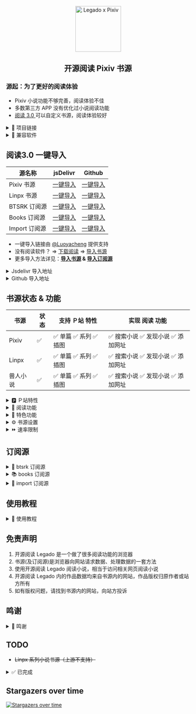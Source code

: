 <div align="center">
<img width="125" height="125" src="doc/pic/Legado-Pixiv.png" alt="Legado x Pixiv"/>

## 开源阅读 Pixiv 书源
</div>


### 源起：为了更好的阅读体验
- Pixiv 小说功能不够完善，阅读体验不佳
- 多数第三方 APP 没有优化过小说阅读功能
- [阅读 3.0 ](https://github.com/gedoor/legado) 可以自定义书源，阅读体验较好

<details><summary> 🔗 项目链接 </summary>

### 项目链接
| 书源　　 | 链接                                          |
| ------ | -------------------------------------------- |
| 本项目　 | https://github.com/windyhusky/PixivSource    |
| 备份项目 | https://codeberg.org/DowneyRem/PixivSource   |
| TS重构版 | https://github.com/eigeen/PixivSourceProject |
</details>


<details><summary> 📖 兼容软件 </summary>

### 兼容软件
| 书源　　 | 阅读 Beta    | 源阅 Test Flight |
| ------- | ----------- | --------------- |
| 小说书源 | 3.25.0527   | 1.0 (112)       |
| 小说备用 | 3.23.0503?  | 1.0 (112)       |
</details>


## 阅读3.0 一键导入
| 源名称 | jsDelivr | Github |
|------ | --------- | ------ |
| Pixiv 书源   | [一键导入](https://loyc.xyz/b/cdx.html?src=legado://import/importonline?src=https://cdn.jsdelivr.net/gh/windyhusky/PixivSource@main/pixiv.json) | [一键导入](https://loyc.xyz/b/cdx.html?src=legado://import/importonline?src=https://raw.githubusercontent.com/windyhusky/PixivSource/main/pixiv.json) |
| Linpx 书源   | [一键导入](https://loyc.xyz/b/cdx.html?src=legado://import/importonline?src=https://cdn.jsdelivr.net/gh/windyhusky/PixivSource@main/linpx.json)  | [一键导入](https://loyc.xyz/b/cdx.html?src=legado://import/importonline?src=https://raw.githubusercontent.com/windyhusky/PixivSource/main/linpx.json) |
| BTSRK 订阅源 | [一键导入](https://loyc.xyz/b/cdx.html?src=legado://import/importonline?src=https://cdn.jsdelivr.net/gh/windyhusky/PixivSource@main/btsrk.json)  | [一键导入](https://loyc.xyz/b/cdx.html?src=legado://import/importonline?src=https://raw.githubusercontent.com/windyhusky/PixivSource/main/btsrk.json) |
| Books 订阅源 | [一键导入](https://loyc.xyz/b/cdx.html?src=legado://import/importonline?src=https://cdn.jsdelivr.net/gh/windyhusky/PixivSource@main/books.json)  | [一键导入](https://loyc.xyz/b/cdx.html?src=legado://import/importonline?src=https://raw.githubusercontent.com/windyhusky/PixivSource/main/books.json) |
| Import 订阅源 | [一键导入](https://loyc.xyz/b/cdx.html?src=legado://import/importonline?src=https://cdn.jsdelivr.net/gh/windyhusky/PixivSource@main/import.json)  | [一键导入](https://loyc.xyz/b/cdx.html?src=legado://import/importonline?src=https://raw.githubusercontent.com/windyhusky/PixivSource/main/import.json) |


- 一键导入链接由 [@Luoyacheng](https://github.com/Luoyacheng)  提供支持
- 没有阅读软件？ => [下载阅读](./doc/Download.md) => [导入书源](./doc/Import.md)
- 更多导入方法详见：**[导入书源](./doc/ImportBookSource.md) & [导入订阅源](./doc/ImportRssSource.md)**

<details>
<summary> Jsdelivr 导入地址 </summary>

| 名称          | 免代理导入网址                                                        |
| ------------ | ------------------------------------------------------------------- |
| Pixiv 书源    | https://cdn.jsdelivr.net/gh/windyhusky/PixivSource@main/pixiv.json  |
| BTSRK 订阅源  | https://cdn.jsdelivr.net/gh/windyhusky/PixivSource@main/btsrk.json  |
| Import 订阅源 | https://cdn.jsdelivr.net/gh/windyhusky/PixivSource@main/import.json |
- 免代理导入有延迟
</details>

<details>
<summary> Github 导入地址 </summary>

| 名称           | [Github 项目网址](https://github.com/windyhusky/PixivSource)               |
| ------------- | ------------------------------------------------------------------------- |
| Pixiv 书源　   | https://raw.githubusercontent.com/windyhusky/PixivSource/main/pixiv.json  |
| Linpx 书源　   | https://raw.githubusercontent.com/windyhusky/PixivSource/main/linpx.json  |
| 兽人小说站书源  | https://raw.githubusercontent.com/windyhusky/PixivSource/main/linpx.json  |
| BTSRK 订阅源   | https://raw.githubusercontent.com/windyhusky/PixivSource/main/btsrk.json  |
| Books 订阅源   | https://raw.githubusercontent.com/windyhusky/PixivSource/main/books.json  |
| Import 订阅源  | https://raw.githubusercontent.com/windyhusky/PixivSource/main/import.json |
</details>


## 书源状态 & 功能
| 书源     | 状态 | 支持 Ｐ站 特性 | 实现 阅读 功能 |
| ------- | ---- | --------- | ------- |
| Pixiv   |  ✅  | ✅ 单篇 ✅ 系列 ✅ 插图 | ✅ 搜索小说 ✅ 发现小说  ✅ 添加网址 |
| Linpx   |  ✅  | ✅ 单篇 ✅ 系列 ✅ 插图 | ✅ 搜索小说 ✅ 发现小说  ✅ 添加网址 |
| 兽人小说  |  ✅  | ✅ 单篇 ✅ 系列 ✅ 插图 | ✅ 搜索小说 ✅ 发现小说  ✅ 添加网址 |


<details><summary> 🅿️ Ｐ站特性 </summary>

### 🅿️ 已支持 Pixiv 特性
- ✅ 单篇小说：Pixiv 小说投稿时的【单篇完结作品】，即短篇小说
- ✅ 系列小说：Pixiv 小说投稿时的【连载系列作品】，即长篇小说
- <details><summary> ✅ ⭐️ 小说收藏 </summary>
  
  - ✅ ⭐️ 关注作者（最新小说）
    - 发现：✅ 查看关注作者的最新小说
    - 登录界面：✅ 关注作者 ✅ 取消关注
  - ✅ 📃 追更列表 
    - 发现：✅ 查看追更列表 
    - 登录界面：✅ 加入追更 ✅ 取消追更
  - ✅ ❤️ 收藏小说
    - 发现：✅ 查看收藏（公开 & 私密）✅ 查看他人收藏
    - 登录界面：✅ 加入收藏 ✅ 取消收藏
    - 登录界面：✅ 收藏系列 ✅ 取消收藏系列（特色功能）
  - ✅ 🏷️ 小说书签
    - 发现：✅ 查看书签（第1页）
    - 登录界面：✅ 加入书签 ✅ 删除书签（未启用）
  </details>

- <details><summary> ✅ ↩️ 小说互动 </summary>

  - ✅ 💬 章节评论
    - 章节正文：✅ 查看评论
    - 登录界面：✅ 发送评论 ✅ 删除评论
  - ✅ 📃 小说投票
    - 章节正文：✅ 查看投票
    - 登录界面：☑️ 进行投票（未启用）
  </details>

- <details><summary> ✅ 💯 小说推荐 </summary>

  - ✅ 💯 推荐小说
  - ✅ 🔍 发现小说
  - ✅ 🏠 首页小说
  - <details><summary> ✅ 🆕 最新 企划 约稿 </summary>
  
    - ✅ R18 小说
      - ✅ 一般小说（默认隐藏）
        >（可在书源设置中修改 `SHOW_GENERAL_NEW` )，更改后需要在发现页面刷新分类（发现：长按"Pixiv"，刷新）
    </details>

  - <details><summary> ✅ 👑 小说排行 </summary>
  
    - ✅ R18 小说排行榜
    - ✅ 一般小说排行榜（默认隐藏）
      > (可在书源设置中修改 `SHOW_GENERAL_RANK` )，更改后需要在发现页面刷新分类（发现：长按"Pixiv"，刷新）
    </details>

  - <details><summary> ✅ 🔥 原创热门 </summary>

    - ✅ R18 小说热门分类（默认隐藏）
    - ✅ 一般小说热门分类（默认隐藏）
      >（可在书源设置中修改 `SHOW_GENERAL_GENRE` `SHOW_GENERAL_GENRE` )，更改后需要在发现页面刷新分类（发现：长按"Pixiv"，刷新）
    </details>
  </details>

- <details><summary> ✅ 🔧 小说工具（标记符号） </summary>

  - ✅ 完美支持的标记符
    - ✅ `[uploadedimage:自动生成ID]` 通过上传图片添加插画
    - ✅ `[pixivimage:作品ID-序号]` 通过作品ID添加插画
  - ☑️ 受阅读功能限制，无法完美支持的标记符
    - ☑️ `[newpage]` 分页
    - ☑️ `[chapter:章节名称]` 添加本章标题
    - ☑️ `[jump:链接目标的页面编号]` 页面跳转
    - ☑️ `[[jumpuri:标题 > 链接目标的URL]]` 添加超链接
    - ☑️ `[[rb:汉字 > 注音]]` 添加注音
      > 使用括号注音：`[[rb:汉字 > 注音]]` => `汉字（注音）`
    - ☑️ `汉字《注音》`选择`置き換える`后，Pixiv 会转换成`[[rb:汉字 > 注音]]`
      > 当`注音`位置是汉字时，恢复被替换的书名号：`[[rb:汉字 > 注音]]` => `汉字《注音》`
      > 
      > 默认开启，可在书源设置中修改 `REPLACE_TITLE_MARKS`
  - 🈚️ 不支持的标记符
  </details>
</details>


<details><summary> 📖 阅读功能 </summary>

### 📖 已实现阅读功能
- <details><summary> ✅ 🔍 搜索小说 </summary>

    - ✅ 🔍 常规搜索（默认同时搜索小说名称、标签、作者）
    - ✅ 🀄️ 繁简通搜（支持：小说名称、标签）
    - ✅ 👤 作者专搜（格式：`@作者名称`）
      - 搜索作者时不进行繁简转换
    - ✅ #️⃣ 标签专搜（格式：`#标签` `#小说名称`）
    - ✅ ⏬ 字数过滤（格式：`关键词 + 空格 + 字数3k`）
      - 字数限制规则：`3k 3k5 3w 3w5`
      - 例如：`校园 字数3k` `校园 纯爱 字数3k`
  </details>

- <details><summary> ✅ ⭐️ 发现小说 </summary>

  - ✅ ⭐️ 常规发现
  - ✅ 🆙 更新书源、订阅源
  - ✅ 📌 喜欢标签（自定义）
  - ✅ ❤️ 他人收藏（自定义）
  </details>

- <details><summary> ✅ 🔗 添加网址 </summary>

  - ✅ 单篇链接 ✅ 系列链接
  - ✅ 支持同时添加多条网址链接
  </details>

- <details><summary> ✅ 🌐 订阅源 </summary>

  - ✅ 添加小说到书架
  - ✅ 导入书源/更新书源
  - ✅ 登录界面（部分功能同下）
  </details>
  
- <details><summary> ✅ 🚩 登录界面 </summary>

  - 账号：✅ 登录 ✅ 退出 ✅ 设置
  - 书源：✅ 更新 ✅ 指南 ✅ 反馈
  - 单篇：✅ 收藏 ✅ 评论 ✅ 分享
  - 系列：✅ 追更 ✅ 收藏 ✅ 分享
  - 评论：✅ 发送 ✅ 删除 ✅ 获取（正文）
  - 作者：✅ 关注 ✅ 拉黑 ✅ 屏蔽（本地）
  </details>
</details>


<details><summary> 📌 特色功能 </summary>

### 📌 书源特色功能
#### 📚 小说功能
- 🚫 屏蔽小说（搜索、发现、添加网址、订阅源）：
  - 🚫 屏蔽作者：显示/屏蔽 指定作者的全部小说（本地）
  - 🚫 屏蔽内容：显示/屏蔽 指定标签/描述小说（本地）
  - 🚫 屏蔽收藏：显示/屏蔽 已经收藏/追更小说（本地）
- 🔍 高级搜索：
  - 🀄️ 繁简通搜 👤 作者专搜 #️⃣ 标签专搜
- ⭐️ 自定义发现：
  - ⚙️ 发现设置 📌 喜欢标签 ❤️ 他人收藏
- ❤️ 收藏小说：
  - ❤️ 收藏系列 🖤 取消收藏系列

#### 📌 书源、订阅源功能
  - ⚙️ 设置按钮（登录界面）
  - 🆙 更新书源、订阅源
  - ➕ 添加小说至书架
</details>


<details><summary> ⚙️ 书源设置 </summary>

### ⚙️ 书源功能设置
#### 1.书源设置
- <details><summary> 1️⃣ 常规设置 </summary>
  ⚙️ 常规设置：打开小说 - 菜单 - 登录 - 点击下方按钮
  
  | 书源设置　　 | 默认状态 | 常量名称　　           | 作用 |
  | ---------- | ------ | --------------------- | --- |
  | 繁简通搜　　 | ✅ 开启 | `CONVERT_CHINESE`     | 搜索 |
  | 搜索作者　　 | ✅ 开启 | `SEARCH_AUTHOR`       | 搜索 |
  | 显示收藏小说 | ✅ 开启 | `SHOW_LIKE_NOVELS`    | 搜索 |
  | 显示追更系列 | ✅ 开启 | `SHOW_WATCHED_SERIES` | 搜索 |
  | 　　　　　　 |  |  |  |
  | 更多简介　　 | ⭕ 关闭 | `MORE_INFORMATION`    | 详情 |
  | 更新时间　　 | ✅ 开启 | `SHOW_UPDATE_TIME`    | 目录 |
  | 原始链接　　 | ✅ 开启 | `SHOW_ORIGINAL_LINK`  | 目录 |
  | 恢复书名号　 | ✅ 开启 | `REPLACE_TITLE_MARKS` | 正文 |
  | 显示描述　　 | ✅ 开启 | `SHOW_CAPTIONS`       | 正文 |
  | 显示评论　　 | ✅ 开启 | `SHOW_COMMENTS`       | 正文 | 
  | 　　　　　　 |  |  |  |
  | 快速模式　　 | ⭕ 关闭 | `FAST`                | 全局 |
  | 调试模式　　 | ⭕ 关闭 | `DEBUG`               | 全局 |
  
  - 显示收藏、显示追更：
    - 显示收藏小说：搜索结果显示已收藏单篇小说
    - 显示追更小说：搜索结果显示已追更系列小说
  
  - 快速模式：
    - 繁简通搜、更新时间、原始链接、显示评论，对搜索速度稍有影响
    - 搜索默认搜索作者，对搜索速度有很大影响
    - 开启时，上述功能默认关闭
    - 关闭时，上述功能默认还原到开启前的状态
  </details>

- <details><summary> 2️⃣ 发现设置 </summary>
  
  ⚙️ 发现设置：编辑书源 - 基本 - 变量说明 - 修改并保存
  - ⚠️ 修改时，请修改`true` 为 `false`，或相反
  - ⚠️ 每次更新书源后，需要重新修改发现设置
  
  | 书源发现设置    | 默认状态 | 对应常量名称           | 作用 |
  | ------------ | ------ | -------------------- | --- |
  | 最新显示一般小说 | ⭕ 关闭 | `SHOW_GENERAL_NEW`   | 发现 |
  | 排行显示一般小说 | ⭕ 关闭 | `SHOW_GENERAL_RANK`  | 发现 |
  | 热门显示R18小说 | ⭕ 关闭 | `SHOW_R18_GENRE`     | 发现 |
  | 热门显示一般小说 | ⭕ 关闭 | `SHOW_GENERAL_GENRE` | 发现 |

  </details>

- <details><summary> 3️⃣ 发现配置代码 </summary>

  ```
  {
    "SHOW_GENERAL_NEW": false,
    "SHOW_GENERAL_RANK": false,
    "SHOW_R18_GENRE": false,
    "SHOW_GENERAL_GENRE": false
  }
  ```
  </details>

- <details><summary> 4️⃣ 默认配置代码（备用书源） </summary>
  
  ```
  {
    "CONVERT_CHINESE": true,
    "SHOW_UPDATE_TIME": true,
    "MORE_INFORMATION": false,
    "SHOW_ORIGINAL_LINK": true,
    
    "REPLACE_TITLE_MARKS": true,
    "SHOW_CAPTIONS": true,
    "SHOW_COMMENTS": true,
    
    "FAST": true,
    "DEBUG": false,
    
    "SHOW_GENERAL_NEW": false,
    "SHOW_GENERAL_RANK": false,
    "SHOW_R18_GENRE": false,
    "SHOW_GENERAL_GENRE": false
  }
  ```
  </details>


#### 2.设置源变量
- <details><summary> 🚫 屏蔽作者(本地)（Pixiv 书源）</summary>

  - 方法1️⃣：打开小说 - 菜单 - 登录 - 🚫 屏蔽作者
    - ▶️ 搜索任意小说，同步屏蔽作者数据
  - 方法2️⃣：编辑书源 - 菜单 - 设置源变量 - 修改并保存
    - 设置源变量：输入作者ID，【英文逗号】间隔
      - ```
        12345, 67890
        ```
    - ▶️ 搜索任意小说，同步屏蔽作者数据
  </details>

- <details><summary> 🔎 筛选发现（兽人小说站 书源）</summary>

  - 1️⃣ 发现 - 长按 **"兽人小说站"** - 编辑 - 右上角菜单 - 设置源变量  
  - 2️⃣ 源变量：输入想筛选的标签，空格间隔（或一行一个），保存
    ```
    中文 原创  纯爱
    ```
  - 3️⃣ 更新：发现 - 长按 **"兽人小说站"** - 刷新 - 查看筛选后的小说
</details>
</details>


<details><summary> ⏩ 速率限制 </summary>

### ⏩ 书源请求限制
<details><summary> 🕖 缓存时间：7天 </summary>

#### 1.最大缓存时间
- 书源内部 JsLib 使用 `getAjaxJson() getAjaxAllJson() getWebviewJson() urlIllustOriginal() ` 等，访问网络资源时，会默认写入缓存，最多存放7天
- 后续如果重复请求同一内容，在缓存时间内则不会发送请求，而是直接读取缓存数据，加快请求速度的同时，减少实际请求次数
- 登录界面中的功能使用了 `getPostBody()`，不受此限制
- 获取/刷新目录、获取/刷新评论，会强制更新，不受此限制


- 自定义：编辑书源 - 基本 - JSLib - 修改并保存
```
var cacheSaveSeconds = 7*24*60*60  // 缓存时间7天，可以延长，不建议缩至过短
```
- **每次更新书源后，需要重新设置**
</details>


<details><summary> ⏩ 速率限制：每2s访问3次 </summary>

#### 2.请求速率限制
- 因为上面设置了最大缓存时间，会减少实际的（重复的）网络请求
- ~~此处网络请求速率限制可适当调高~~，但账号因此受限请自负其责


- 自定义：编辑书源 - 基本 - 并发率 - 修改并保存
  ```
  3/2000    2s内访问3次（默认）
  ```
- **每次更新书源后，需要重新设置**
</details>



<details><summary> ⚠️ 正文为空 提示 </summary>

#### 3.无法获取正文时，弹出提示
短时间内请求过多会无法获取正文。 此时弹出窗口，提示：
```
您于X时X分触发 Pixiv 【请求限制】，建议 稍候/重新登录 再继续
```
</details>



<details><summary> ⚠️ 过度访问 提示 </summary>

#### 4.【过度访问】提示修改密码
- 触发 Pixiv 的过度访问后的【3天内】，每4个小时检测1次弹出提示，并推荐修改密码
```
您于X时X分触发 Pixiv 【过度访问】，请修改密码并重新登录。如已修改请忽略
```
</details>
</details>


## 订阅源
<details><summary> 🐲 btsrk 订阅源 </summary>

### 🐲 btsrk 订阅源：快速导入小说网站等订阅
<table>
<th> btsrk 订阅源 </th> <th> 订阅源功能 </th>
<tr>
  <td><a href="https://www.pixiv.net/novel"> 1️⃣ Pixiv 小说</a></td>
  <td  rowspan="3"> ✅ 添加小说<br>✅ 导入书源<br>✅ 登录界面 <br></td>
</tr>
<tr><td><a href="https://www.furrynovel.ink"> 2️⃣ Linpx 林匹克斯</a></td></tr>
<tr><td><a href="https://www.furrynovel.com"> 3️⃣ 兽人控小说站</a></td></tr>

<tr>
  <td><a href="https://furrygames.top/zh-cn/list.html"> 4️⃣ 兽人控游戏索引</a></td>
  <td  rowspan="4">✅ 快速访问<br>🐺 兽人网站</td>
</tr>
<tr><td><a href="https://kemono.games/zh-Hans"> 5️⃣ 兽人控游戏库</a></td></tr>
<tr><td><a href="https://www.furryeventchina.com"> 6️⃣ 兽展日历</a></td></tr>
<tr><td><a href="https://www.furryfusion.net"> 7️⃣ 兽聚汇总</a></td></tr>
</table>
</details>


<details><summary> 📚 books 订阅源 </summary>

### 📚 books 订阅源：快速导入阅读书源、订阅源等资源
| 名称           | 网址链接                                              |
| ------------- | ------------------------------------------------------------ |
| 源仓库　　　　   | https://www.yckceo.com/yuedu/index/index.html                |
| Yiove 书源仓库　| https://shuyuan.yiove.com                                    |
| 喵公子书源管理　 | https://yuedu.miaogongzi.net/gx.html                         |
| 阅读 APP 源　　 | https://legado.aoaostar.com                                  |
| 阅读合集　 　　  | https://flowus.cn/share/923f5a35-6dcf-47d1-b8eb-b9c5ef3ed39b  |
| 聚合搜索        | 诸多搜索引擎 |
| 阅读使用手册    | https://www.yuque.com/legado/wiki |
</details>


<details><summary> 📄 import 订阅源 </summary>

### 📄 import 订阅源 （非本项目的其他资源）
- import 订阅源：导入本项目整理的书源、订阅源等

| 名称         | 相关网址                                                                     |
| ----------- | --------------------------------------------------------------------------- |
| 通用书源　　　 | https://raw.githubusercontent.com/windyhusky/PixivSource/main/normal.json   |
| 聚合搜索　　　 | https://raw.githubusercontent.com/windyhusky/PixivSource/main/books.json    |
| 书源订阅　　　 | https://raw.githubusercontent.com/windyhusky/PixivSource/main/import.json   |
| Pixiv目录规则 | https://raw.githubusercontent.com/windyhusky/PixivSource/main/pixivToc.json |

- **[通用书源](https://github.com/bushixuanqi/book-source)** ：是不世玄奇 为网文网站编写的通用书源，用搜索引擎获取全网小说。
- **[聚合搜索](https://legado.cn/thread-3723-1-1.html)** ：是不世玄奇 制作的聚合多个搜索引擎的订阅源，需要配合 **[通用书源](http://yuedu.miaogongzi.net/gx.html)** 使用。(集入 books 订阅源)
- **[书源订阅](https://gitee.com/feiniao6/yd)** ：是Thomas喲 制作的第三方规则订阅，旨在快速导入书源/订阅源。(已修改)
- **[Pixiv 目录规则](https://akaito.xyz/post/Legado)** ：是[一片痴心俱成灰](https://akaito.xyz/post/Legado) 为 Pixiv 本地小说制作的目录规则
</details>


## 使用教程
<details><summary> 📌 使用教程 </summary>

> ### 0. [阅读是什么软件？阅读简介](./doc/ReadMe.md)
> ### 0. [下载 开源阅读 Legado](./doc/Download.md)
> ### 1. [阅读使用教程（太长不看版）](./doc/TooLongToRead.md)
>> #### 1.1 [Pixiv 书源的导入与使用](./doc/Pixiv.md)
>> #### 1.2 [Linpx 书源的导入与使用](./doc/Linpx.md)
>> #### 1.3 [兽人控小说站 书源的导入与使用](./doc/FurryNovel.md)
>> #### 1.4 搜索小说、查看订阅，畅享阅读
> ### 2. [添加远程书籍](./doc/RemoteBooks.md)，畅享阅读
> ### 3. [设置 Webdav 备份](./doc/WebdavBackup.md)
> ### 4. [故障排查与处理](./doc/TroubleShoot.md)
#### 此处教程由 [@FurryReading](https://t.me/FurryReading) 提供
</details>


## 免责声明
1. 开源阅读 Legado 是一个做了很多阅读功能的浏览器
2. 书源(及订阅源)是浏览器向网站请求数据、处理数据的一套方法
3. 使用开源阅读 Legado 阅读小说，相当于访问相关网页阅读小说
4. 开源阅读 Legado 内的作品数据均来自书源内的网站，作品版权归原作者或站方所有
5. 如有版权问题，请找到书源内的网站，向站方投诉


## 鸣谢
<details><summary> 📢 鸣谢 </summary>

- 感谢 [阅读 3.0 ](https://github.com/gedoor/legado) 提供的软件平台
- 感谢 [Linpx](https://github.com/libudu/linpx-web) 提供的 [网站服务](https://www.furrynovel.ink)
- 感谢 [兽人小说站](https://github.com/FurryNovel/Reader) 提供的 [网站服务](https://www.furrynovel.com)
- 感谢 [Pixiv.cat](https://github.com/pixiv-cat/pixivcat-backend) 提供的 [Pixiv 图片代理功能](https://pixiv.cat)
- 感谢 [Jsdelivr](https://www.jsdelivr.com/) 提供的 CDN 加速服务(免代理)
- 感谢 [通用书源](https://github.com/bushixuanqi/book-source) 及 [聚合搜索](https://legado.cn/thread-3723-1-1.html) 提供的添加书架的方法
- 感谢 [书源订阅(非官方仓库)](https://gitee.com/feiniao6/yd) 提供的导入书源、订阅源的方法
- 感谢 [Pixiv-utils](https://github.com/AgMonk/pixiv-utils) 、 [Pixiv go 客户端](https://github.com/NateScarlet/pixiv) 、 [Pixiv-web-api](https://github.com/YieldRay/pixiv-web-api) 整理的 Pixiv Web API
- 感谢 [@Luoyacheng](https://github.com/Luoyacheng) ，从他的 [书源仓库](https://github.com/Luoyacheng/yuedu) 学到了很多方法
- 感谢 [@一片痴心俱成灰](https://akaito.xyz/post/Legado) 提供的 Pixiv (标记符号) 目录规则
- 感谢 [Pixiv Previewer](https://greasyfork.org/zh-CN/scripts/30766-pixiv-previewer) 脚本提供的从 Pixiv 网页获取 csfr token 的方法 
- 感谢 [@Eigeen](https://github.com/eigeen) 使用 [TS 重构了本项目](https://github.com/eigeen/PixivSourceProject
  )，并修复了部分 Bug
- 感谢 [@SuCan127](https://github.com/SuCan127) 测试【源阅】的兼容性
- 感谢 [@DowneyRem](https://github.com/DowneyRem) 提供的教程，这是他的兽人小说分享频道 [@FurryReading](https://t.me/FurryReading)
</details>

## TODO
- ~~Linpx 系列小说书源（上游不支持）~~

<details>
<summary> ✅ 已完成 </summary>

- ✅ Linpx 订阅源
- ✅ Pixiv 订阅源（使用JS注入，代码来自【聚合搜索】）
- ✅ 兽人控小说站 订阅源
- ✅ Pixiv 书源：关注作者的最新小说 https://github.com/windyhusky/PixivSource/issues/11
- ✅ Linpx 书源：推荐作者的近期小说
- ✅ Pixiv 书源：通过作品ID添加插画
- ✅ Linpx 书源：通过作品ID添加插画（使用 pixiv.cat ）
- ✅ Pixiv 书源：添加网址加入书架；订阅源添加到书架
- ✅ Pixiv 书源：追更列表 https://github.com/windyhusky/PixivSource/issues/14
- ✅ Pixiv 书源：排行榜 https://github.com/windyhusky/PixivSource/issues/13
- ✅ Pixiv 系列小说 书源 
- ✅ Pixiv 书源：完善字数统计 https://github.com/windyhusky/PixivSource/issues/18
- ✅ Pixiv 书源：显示更多信息 https://github.com/windyhusky/PixivSource/issues/17
- ✅ Pixiv & Linpx 书源：添加小说更新时间
- ✅ Pixiv & Linpx 书源：搜索作者
- ✅ import 订阅源：导入其他书源、订阅源
- ✅ Pixiv & Linpx 书源：添加小说章节字数
- ✅ Pixiv 书源：正文尾部加入小说评论
- ✅ Linpx 书源：搜索链接
- ✅ Pixiv & Linpx 书源：添加链接
- ✅ 兽人控小说站 书源
- ✅ 书源发现：更新书源和订阅源
- ✅ 订阅源：导入/更新书源
- ✅ Pixiv 漫画书源：搜索、详情、目录、正文
- ✅ Pixiv & Linpx & 兽人控小说站 书源：繁简通搜
</details>


## Stargazers over time
[![Stargazers over time](https://starchart.cc/windyhusky/PixivSource.svg?variant=adaptive)](https://starchart.cc/windyhusky/PixivSource)

